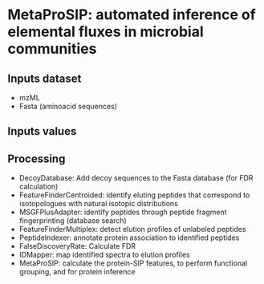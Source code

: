 # MetaProSIP: automated inference of elemental fluxes in microbial communities

## Inputs dataset

- mzML
- Fasta (aminoacid sequences)

## Inputs values

## Processing

- DecoyDatabase: Add decoy sequences to the Fasta database (for FDR calculation)
- FeatureFinderCentroided: identify eluting peptides that correspond to isotopologues with natural isotopic distributions 
- MSGFPlusAdapter: identify peptides through peptide fragment fingerprinting (database search)
- FeatureFinderMultiplex: detect elution profiles of unlabeled peptides
- PeptideIndexer: annotate protein association to identified peptides
- FalseDiscoveryRate: Calculate FDR
- IDMapper: map identified spectra to elution profiles
- MetaProSIP: calculate the protein-SIP features, to perform functional grouping, and for protein inference
